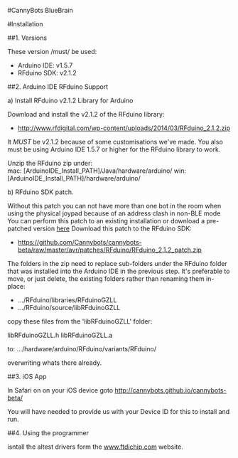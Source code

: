 #CannyBots BlueBrain 


#Installation

##1. Versions

These version /must/ be used:

* Arduino IDE:  v1.5.7
* RFduino SDK:  v2.1.2


##2. Arduino IDE RFduino Support

a) Install RFduino v2.1.2 Library for Arduino

Download and install the v2.1.2 of the RFduino library:  

* http://www.rfdigital.com/wp-content/uploads/2014/03/RFduino_2.1.2.zip

It *MUST* be  v2.1.2 because of some customisations we've made. 
You also must be using Arduino IDE 1.5.7 or higher for the RFduino library to work.

Unzip the RFduino zip under:  
mac: [ArduinoIDE_Install_PATH]/Java/hardware/arduino/
win: [ArduinoIDE_Install_PATH]/hardware/arduino/


b) RFduino SDK patch.

Without this patch you can not have more than one bot in the room when using the physical joypad because of an address clash in non-BLE mode
You can perform this patch to an existing installation or download a pre-patched version [here](https://www.dropbox.com/s/yilauqvzbv1arfp/RFduino_2.1.2.zip?dl=0)
Download this patch to the RFduino SDK:

* https://github.com/Cannybots/cannybots-beta/raw/master/avr/patches/RFduino/RFduino_2.1.2_patch.zip

The folders in the zip need to replace sub-folders under the RFduino folder that was installed into the Arduino IDE in the previous step.
It's preferable to move, or just delete, the existing folders rather than renaming them in-place:

* .../RFduino/libraries/RFduinoGZLL
* .../RFduino/source/libRFduinoGZLL

copy these files from the 'libRFduinoGZLL' folder:

libRFduinoGZLL.h
libRFduinoGZLL.a

to: .../hardware/arduino/RFduino/variants/RFduino/

overwriting whats there already.




##3. iOS App

In Safari on on your iOS device goto http://cannybots.github.io/cannybots-beta/

You will have needed to provide us with your Device ID for this to install and run.


##4. Using the programmer

isntall the altest drivers form the www.ftdichip.com website.




